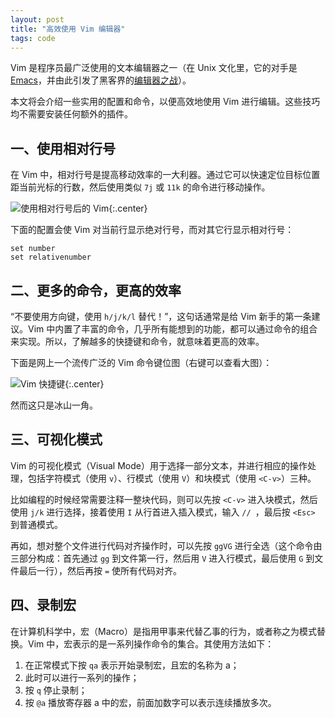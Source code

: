 ```yaml
---
layout: post
title: "高效使用 Vim 编辑器"
tags: code
---
```



Vim 是程序员最广泛使用的文本编辑器之一（在 Unix 文化里，它的对手是 [Emacs](https://zh.wikipedia.org/wiki/Emacs)，并由此引发了黑客界的[编辑器之战](https://zh.wikipedia.org/wiki/编辑器之战)）。

本文将会介绍一些实用的配置和命令，以便高效地使用 Vim 进行编辑。这些技巧均不需要安装任何额外的插件。

## 一、使用相对行号

在 Vim 中，相对行号是提高移动效率的一大利器。通过它可以快速定位目标位置距当前光标的行数，然后使用类似 `7j` 或 `11k` 的命令进行移动操作。

![使用相对行号后的 Vim]({{site.img_url}}/2013-vimrc.png){:.center}

下面的配置会使 Vim 对当前行显示绝对行号，而对其它行显示相对行号：

```vim
set number
set relativenumber
```

## 二、更多的命令，更高的效率

“不要使用方向键，使用 `h/j/k/l` 替代！”，这句话通常是给 Vim 新手的第一条建议。Vim 中内置了丰富的命令，几乎所有能想到的功能，都可以通过命令的组合来实现。所以，了解越多的快捷键和命令，就意味着更高的效率。


下面是网上一个流传广泛的 Vim 命令键位图（右键可以查看大图）：

![Vim 快捷键]({{site.img_url}}/2013-vim-classic.gif){:.center}

然而这只是冰山一角。


## 三、可视化模式

Vim 的可视化模式（Visual Mode）用于选择一部分文本，并进行相应的操作处理，包括字符模式（使用 `v`）、行模式（使用 `V`）和块模式（使用 `<C-v>`）三种。

比如编程的时候经常需要注释一整块代码，则可以先按 `<C-v>` 进入块模式，然后使用 `j/k` 进行选择，接着使用 `I` 从行首进入插入模式，输入 `// `，最后按 `<Esc>` 到普通模式。

再如，想对整个文件进行代码对齐操作时，可以先按 `ggVG` 进行全选（这个命令由三部分构成：首先通过 `gg` 到文件第一行，然后用 `V` 进入行模式，最后使用 `G` 到文件最后一行），然后再按 `=` 使所有代码对齐。

## 四、录制宏

在计算机科学中，宏（Macro）是指用甲事来代替乙事的行为，或者称之为模式替换。Vim 中，宏表示的是一系列操作命令的集合。其使用方法如下：

1. 在正常模式下按 `qa` 表示开始录制宏，且宏的名称为 a；
2. 此时可以进行一系列的操作；
3. 按 `q` 停止录制；
4. 按 `@a` 播放寄存器 a 中的宏，前面加数字可以表示连续播放多次。